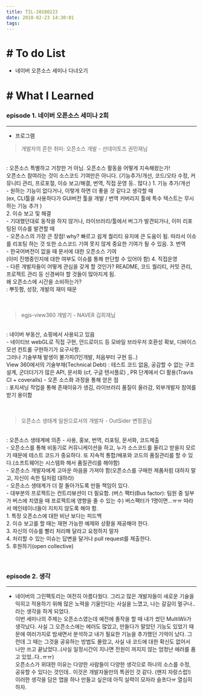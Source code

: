 ```yaml
---
title: TIL-20180223
date: 2018-02-23 14:30:01
tags: 
---
```


# # To do List

- 네이버 오픈소스 세미나 다녀오기


# # What I Learned

### episode 1. 네이버 오픈소스 세미나 2회

---

- 프로그램

> 개발자의 흔한 취미: 오픈소스 개발 - 선데이토즈 권민재님
<br  />
: 오픈소스 특별하고 거창한 거 아님. 오픈소스 활동을 어떻게 지속해왔는가!<br  />
오픈소스 참여라는 것이 소스코드 기여만은 아니다. (기능추가/개선, 코드/오타 수정, 커뮤니티 관리, 프로포절, 이슈 보고/해결, 번역, 직접 운영 등.. 많다.)
1. 기능 추가/개선<br  />
- 원하는 기능이 없다거나, 이렇게 하면 더 좋을 것 같다고 생각할 때 <br  />(ex, CLI툴을 사용하다가 GUI버전 툴을 개발 / 번역 커버리지 툴에 특수 텍스트는 무시하는 기능 추가 )<br  />
2. 이슈 보고 및 해결<br  />
- 기대했던대로 동작을 하지 않거나, 라이브러리/툴에서 버그가 발견되거나, 이미 리포팅된 이슈를 발견할 때<br  />
- 오픈소스의 가장 큰 장점! why? 빠르고 쉽게 퀄리티 유지에 큰 도움이 됨. 따라서 이슈를 리포팅 하는 것 또한 소스코드 기여 못지 않게 중요한 기여가 될 수 있음.
3. 번역<br  />
- 한국어버전이 없을 때 문서에 대한 오픈소스 기여<br  />(이미 진행중인지에 대한 여부도 이슈를 통해 판단할 수 있어야 함)
4. 직접운영<br  />
- 다른 개발자들이 어떻게 관심을 갖게 할 것인가? README, 코드 퀄리티, 커밋 관리, 프로젝트 관리 등 신경써야 할 것들이 많아지게 됨.
<br  />
왜 오픈소스에 시간을 소비하는가?<br  />
: 뿌듯함, 성장, 개발의 재미 때문
<br  /><br  /><br  />

> egjs-view360 개발기 - NAVER 김희재님
<br  />
: 네이버 부동산, 쇼핑에서 사용되고 있음<br  />
- 네이티브 webGL로 직접 구현, 안드로이드 등 모바일 브라우저 호환성 확보, 디바이스 모션 컨트롤 구현하기가 요구사항.<br  />
그러나 기술부채 발생이 불가피(1인개발, 처음부터 구현 등..)<br  />
View 360에서의 기술부채(Technical Debt) : 테스트 코드 없음, 공감할 수 없는 구조설계, 군더더기가 많은 API, 문서화 (cf, 구글 텐서플로)
, PR 단계에서 CI 활용(Travis CI + coveralls)
- 오픈 소스화 과정을 통해 얻은 점<br  />
: 포지셔닝 작업을 통해 존재이유가 생김, 라이브러리 품질이 올라감, 외부개발자 참여를 받기 용이함
<br  /><br  /><br  />

> 오픈소스 생태계 일원으로서의 개발자 - OutSider 변정훈님
<br  />
: 오픈소스 생태계에 의존 - 사용, 홍보, 번역, 리포팅, 문서화, 코드제출<br  />
- 오픈소스를 통해 비동기로 커뮤니케이션을 하고, 누가 소스코드를 올리고 받을지 모르기 때문에 테스트 코드가 중요하다. 또 지속적 통합/배포와 코드의 품질관리를 할 수 있다.(소프트웨어는 시스템화 해서 품질관리를 해야함)<br  />
- 오픈소스 개발자에게 고마운 마음을 가져야 함(오픈소스를 구매한 제품처럼 대하지 말고, 자신이 속한 팀처럼 대하라)<br  />
- 오픈소스 생태계가 더 잘 돌아가도록 만들 책임이 있다.<br  />
- 대부분의 프로젝트는 컨트리뷰션이 더 필요함. (버스 팩터(Bus factor): 팀원 중 일부가 버스에 치였을 때 프로젝트에 영향을 줄 수 있는 수) 버스팩터가 1명이면...ㅠㅠ 따라서 메인테이너들이 지치지 않도록 해야 함.<br  />
1. 특정 오픈소스에 대한 비난 보다는 피드백<br  />
2. 이슈 보고를 할 때는 재현 가능한 예제와 상황을 제공해야 한다.<br  />
3. 자신의 이슈를 빨리 처리해 달라고 요청하지 말자<br  />
4. 처리할 수 있는 이슈는 답변을 달거나 pull request를 제출한다.<br  />
5. 후원하기(open collective)<br  />
<br  /><br  />


  
### episode 2. 생각
  
---

- 네이버의 그린팩토리는 여전히 아름다웠다. 그리고 많은 개발자들이 새로운 기술을 익히고 적용하기 위해 많은 노력을 기울인다는 사실을 느꼈고, 나는 갈길이 멀구나.. 라는 생각을 하게 되었다. <br  />
    이번 세미나의 주제는 오픈소스였는데 예전에 졸작을 할 때 내가 썼던 MultiWii가 생각났다. 사실 그 오픈소스에는 에러도 많았고, 만들다가 말았던 기능도 있었기 때문에 여러가지로 밤새면서 분석하고 내가 필요한 기능을 추가했던 기억이 났다. 그런데 그 때는 그것을 공유하는 방법도 몰랐고, 사실 내 코드에 대한 확신도 없어서 나만 쓰고 끝났었다..(사실 일정시간이 지나면 전원이 꺼지지 않는 엄청난 에러를 품고 있었..다..ㅠㅠ)<br  />
   오픈소스가 위대한 이유는 다양한 사람들이 다양한 생각으로 하나의 소스를 수정, 공유할 수 있다는 것인데.. 이것은 개발자들만의 특권인 것 같다. (왠지 자랑스럽!) 이러한 생각을 담은 앱을 하나 만들고 싶은데 아직 실력이 모자라 슬프다ㅠ 열심히 하자.
